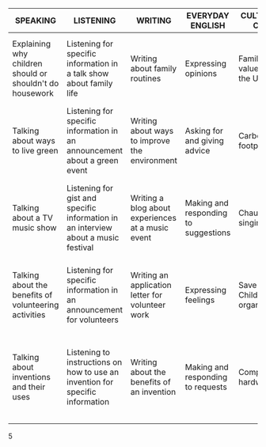 | SPEAKING | LISTENING | WRITING | EVERYDAY ENGLISH | CULTURE / CLIL | PROJECT |
|-----------|-----------|----------|-----------------|----------------|---------|
| Explaining why children should or shouldn't do housework | Listening for specific information in a talk show about family life | Writing about family routines | Expressing opinions | Family values in the UK | Doing research on Family Day in Viet Nam or other countries |
| Talking about ways to live green | Listening for specific information in an announcement about a green event | Writing about ways to improve the environment | Asking for and giving advice | Carbon footprint | Planning activities for a Go Green Weekend event |
| Talking about a TV music show | Listening for gist and specific information in an interview about a music festival | Writing a blog about experiences at a music event | Making and responding to suggestions | Chau van singing | Doing research on traditional music in Viet Nam or another country |
| Talking about the benefits of volunteering activities | Listening for specific information in an announcement for volunteers | Writing an application letter for volunteer work | Expressing feelings | Save the Children organisation | Doing research on a volunteer project in your community |
| Talking about inventions and their uses | Listening to instructions on how to use an invention for specific information | Writing about the benefits of an invention | Making and responding to requests | Computer hardware | Collecting information about an existing invention or creating a new one for the classroom |

5